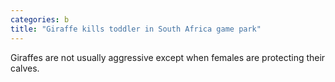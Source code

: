 ```yaml
---
categories: b
title: "Giraffe kills toddler in South Africa game park"
---
```

Giraffes are not usually aggressive except when females are protecting their calves.